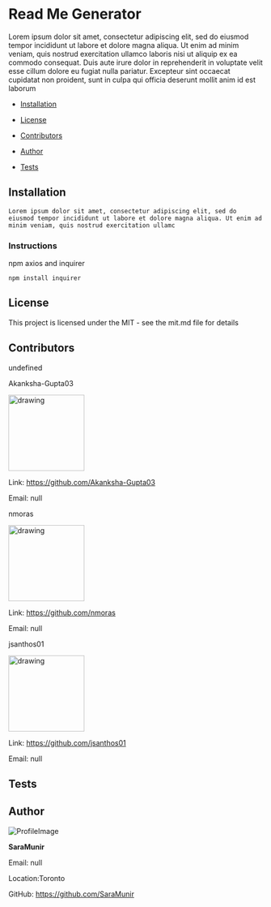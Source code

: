 
# Read Me Generator 
Lorem ipsum dolor sit amet, consectetur adipiscing elit, sed do eiusmod tempor incididunt ut labore et dolore magna aliqua. Ut enim ad minim veniam, quis nostrud exercitation ullamco laboris nisi ut aliquip ex ea commodo consequat. Duis aute irure dolor in reprehenderit in voluptate velit esse cillum dolore eu fugiat nulla pariatur. Excepteur sint occaecat cupidatat non proident, sunt in culpa qui officia deserunt mollit anim id est laborum

* [Installation](#Installation)

* [License](#License)

* [Contributors](#Contributors)

* [Author](#Author)

* [Tests](#Tests)

## Installation
```
Lorem ipsum dolor sit amet, consectetur adipiscing elit, sed do eiusmod tempor incididunt ut labore et dolore magna aliqua. Ut enim ad minim veniam, quis nostrud exercitation ullamc
```
### Instructions
npm axios and inquirer
```
npm install inquirer
```
## License 
This project is licensed under the MIT - see the mit.md file for details
## Contributors
undefined
            
Akanksha-Gupta03
            
<img src="https://avatars2.githubusercontent.com/u/59745460?v=4" alt="drawing" width="150" display="inline"/>
            
Link: https://github.com/Akanksha-Gupta03
            
Email: null
            
nmoras
            
<img src="https://avatars0.githubusercontent.com/u/47071232?v=4" alt="drawing" width="150" display="inline"/>
            
Link: https://github.com/nmoras
            
Email: null
            
jsanthos01
            
<img src="https://avatars2.githubusercontent.com/u/55720502?v=4" alt="drawing" width="150" display="inline"/>
            
Link: https://github.com/jsanthos01
            
Email: null
## Tests

## Author 

![ProfileImage](https://avatars0.githubusercontent.com/u/50241569?v=4)

**SaraMunir**

Email: null

Location:Toronto

GitHub: https://github.com/SaraMunir
